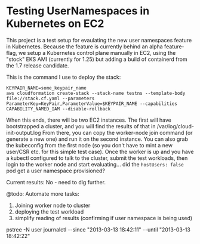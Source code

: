 # Testing UserNamespaces in Kubernetes on EC2

This project is a test setup for evaulating the new user namespaces feature in Kubernetes.
Because the feature is currently behind an alpha feature-flag, we setup a Kubernetes control
plane manually in EC2, using the "stock" EKS AMI (currently for 1.25) but adding a build of
containerd from the 1.7 release candidate.

This is the command I use to deploy the stack:
```
KEYPAIR_NAME=some_keypair_name
aws cloudformation create-stack --stack-name testns --template-body file://stack.cf.yaml --parameters ParameterKey=KeyPair,ParameterValue=$KEYPAIR_NAME --capabilities CAPABILITY_NAMED_IAM --disable-rollback
```

When this ends, there will be two EC2 instances. The first will have bootstrapped a cluster, and you will find the results of that in /var/log/cloud-init-output.log
From there, you can copy the worker-node join command (or generate a new one) and run it on the second instance. You can also grab the kubeconfig from the first node 
(so you don't have to mint a new user/CSR etc. for this simple test case). Once the worker is up and you have a kubectl configured to talk to the cluster, submit the
test workloads, then login to the worker node and start evaluating... did the `hostUsers: false` pod get a user namespace provisioned?

Current results: No - need to dig further.

@todo: Automate more tasks:
1. Joining worker node to cluster
1. deploying the test workload
1. simplify reading of results (confirming if user namespace is being used)


pstree -N user
journalctl --since "2013-03-13 18:42:11" --until "2013-03-13 18:42:22"